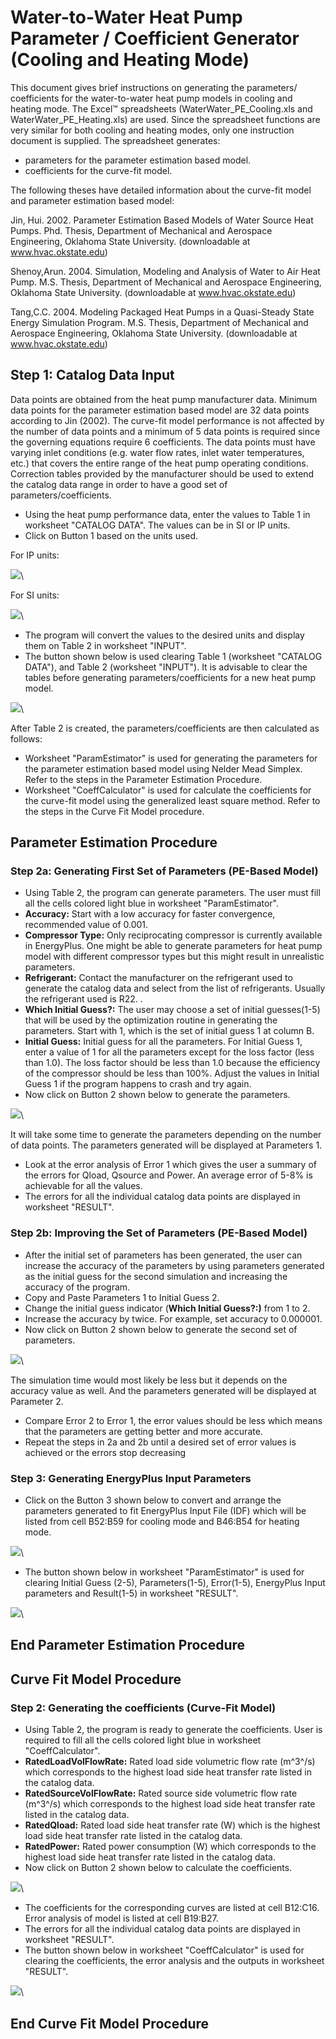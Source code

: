 # Water-to-Water Heat Pump Parameter / Coefficient Generator (Cooling and Heating Mode)

This document gives brief instructions on generating the parameters/ coefficients for the water-to-water heat pump models in cooling and heating mode. The Excel™ spreadsheets (WaterWater_PE_Cooling.xls and WaterWater_PE_Heating.xls) are used. Since the spreadsheet functions are very similar for both cooling and heating modes, only one instruction document is supplied. The spreadsheet generates:

- parameters for the parameter estimation based model.
- coefficients for the curve-fit model. 

The following theses have detailed information about the curve-fit model and parameter estimation based model:

Jin, Hui. 2002. Parameter Estimation Based Models of Water Source Heat Pumps. Phd. Thesis, Department of Mechanical and Aerospace Engineering, Oklahoma State University. (downloadable at www.hvac.okstate.edu)

Shenoy,Arun. 2004. Simulation, Modeling and Analysis of Water to Air Heat Pump. M.S. Thesis, Department of Mechanical and Aerospace Engineering, Oklahoma State University. (downloadable at www.hvac.okstate.edu)

Tang,C.C. 2004. Modeling Packaged Heat Pumps in a Quasi-Steady State Energy Simulation Program. M.S. Thesis, Department of Mechanical and Aerospace Engineering, Oklahoma State University. (downloadable at www.hvac.okstate.edu)

## Step 1: Catalog Data Input

Data points are obtained from the heat pump manufacturer data. Minimum data points for the parameter estimation based model are 32 data points according to Jin (2002). The curve-fit model performance is not affected by the number of data points and a minimum of 5 data points is required since the governing equations require 6 coefficients. The data points must have varying inlet conditions (e.g. water flow rates, inlet water temperatures, etc.) that covers the entire range of the heat pump operating conditions. Correction tables provided by the manufacturer should be used to extend the catalog data range in order to have a good set of parameters/coefficients.

- Using the heat pump performance data, enter the values to Table 1 in worksheet "CATALOG DATA". The values can be in SI or IP units.
- Click on Button 1 based on the units used. 

For IP units:

![](media/generate-input-from-catalog-data-ip-button.png)\ 


For SI units:

![](media/generate-input-from-catalog-data-si-button.png)\ 


- The program will convert the values to the desired units and display them on Table 2 in worksheet "INPUT".  
- The button shown below is used clearing Table 1 (worksheet "CATALOG DATA"), and Table 2 (worksheet "INPUT"). It is advisable to clear the tables before generating parameters/coefficients for a new heat pump model.

![](media/generate-previous-catalog-data.png)\ 


After Table 2 is created, the parameters/coefficients are then calculated as follows:

- Worksheet "ParamEstimator" is used for generating the parameters for the parameter estimation based model using Nelder Mead Simplex. Refer to the steps in the Parameter Estimation Procedure.
- Worksheet "CoeffCalculator" is used for calculate the coefficients for the curve-fit model using the generalized least square method. Refer to the steps in the Curve Fit Model procedure.

## Parameter Estimation Procedure

### Step 2a: Generating First Set of Parameters (PE-Based Model)

- Using Table 2, the program can generate parameters. The user must fill all the cells colored light blue in worksheet "ParamEstimator".
- **Accuracy:** Start with a low accuracy for faster convergence, recommended value of 0.001.
- **Compressor Type:** Only reciprocating compressor is currently available in EnergyPlus. One might be able to generate parameters for heat pump model with different compressor types but this might result in unrealistic parameters.
- **Refrigerant:** Contact the manufacturer on the refrigerant used to generate the catalog data and select from the list of refrigerants. Usually the refrigerant used is R22. .
- **Which Initial Guess?:**  The user may choose a set of initial guesses(1-5) that will be used by the optimization routine in generating the parameters. Start with 1, which is the set of initial guess 1 at column B.
- **Initial Guess:** Initial guess for all the parameters. For Initial Guess 1, enter a value of 1 for all the parameters except for the loss factor (less than 1.0). The loss factor should be less than 1.0 because the efficiency of the compressor should be less than 100%. Adjust the values in Initial Guess 1 if the program happens to crash and try again.
-  Now click on Button 2 shown below to generate the parameters. 

![](media/generate-parameters-button.png)\ 


It will take some time to generate the parameters depending on the number of data points. The parameters generated will be displayed at Parameters 1.

- Look at the error analysis of Error 1 which gives the user a summary of the errors for Qload, Qsource and Power. An average error of 5-8% is achievable for all the values. 
- The errors for all the individual catalog data points are displayed in worksheet "RESULT".

### Step 2b: Improving the Set of Parameters (PE-Based Model)

- After the initial set of parameters has been generated, the user can increase the accuracy of the parameters by using parameters generated as the initial guess for the second simulation and increasing the accuracy of the program.
- Copy and Paste Parameters 1 to Initial Guess 2.
- Change the initial guess indicator (**Which Initial Guess?:)** from 1 to 2.
- Increase the accuracy by twice. For example, set accuracy to 0.000001.
- Now click on Button 2 shown below to generate the second set of parameters. 

![](media/generate-parameters-button.png)\ 


The simulation time would most likely be less but it depends on the accuracy value as well. And the parameters generated will be displayed at Parameter 2.

- Compare Error 2 to Error 1, the error values should be less which means that the parameters are getting better and more accurate.
- Repeat the steps in 2a and 2b until a desired set of error values is achieved or the errors stop decreasing

### Step 3: Generating EnergyPlus Input Parameters

- Click on the Button 3 shown below to convert and arrange the parameters generated to fit EnergyPlus Input File (IDF) which will be listed from cell B52:B59 for cooling mode and B46:B54 for heating mode.

![](media/generate-e+-input-parameters-button.png)\ 


- The button shown below in worksheet "ParamEstimator" is used for clearing Initial Guess (2-5), Parameters(1-5), Error(1-5), EnergyPlus Input parameters and Result(1-5) in worksheet "RESULT".

![](media/clear-result-button.png)\ 


## End Parameter Estimation Procedure

## Curve Fit Model Procedure

### Step 2: Generating the coefficients (Curve-Fit Model)

- Using Table 2, the program is ready to generate the coefficients. User is required to fill all the cells colored light blue in worksheet "CoeffCalculator".
- **RatedLoadVolFlowRate:** Rated load side volumetric flow rate (m^3^/s) which corresponds to the highest load side heat transfer rate listed in the catalog data.
- **RatedSourceVolFlowRate:** Rated source side volumetric flow rate (m^3^/s) which corresponds to the highest load side heat transfer rate listed in the catalog data.
- **RatedQload:** Rated load side heat transfer rate (W) which is the highest load side heat transfer rate listed in the catalog data.
- **RatedPower:** Rated power consumption (W) which corresponds to the highest load side heat transfer rate listed in the catalog data.
- Now click on Button 2 shown below to calculate the coefficients.

![](media/generate-coefficients-button.png)\ 


- The coefficients for the corresponding curves are listed at cell B12:C16. Error analysis of model is listed at cell B19:B27.
- The errors for all the individual catalog data points are displayed in worksheet "RESULT".
- The button shown below in worksheet "CoeffCalculator" is used for clearing the coefficients, the error analysis and the outputs in worksheet "RESULT".

![](media/clear-result-button.png)\ 


## End Curve Fit Model Procedure
